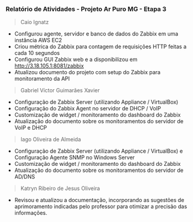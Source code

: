 ### Relatório de Atividades - Projeto Ar Puro MG - Etapa 3

> Caio Ignatz

- Configurou agente, servidor e banco de dados do Zabbix em uma instância AWS EC2
- Criou métrica do Zabbix para contagem de requisições HTTP feitas a cada 10 segundos
- Configurou GUI Zabbix web e a disponibilizou em http://3.18.105.1:8081/zabbix
- Atualizou documento do projeto com setup do Zabbix para monitoramento da API

> Gabriel Víctor Guimarães Xavier

- Configuração de Zabbix Server (utilizando Appliance / VirtualBox)
- Configuração do Zabbix Agent no servidor de DHCP / VoIP
- Customização de widget / monitoramento do dashboard do Zabbix
- Atualização do documento sobre os monitoramentos do servidor de VoIP e DHCP

> Iago Oliveira de Almeida

- Configuração de Zabbix Server (utilizando Appliance / VirtualBox) e Configuração Agente SNMP no Windows Server
- Customização de widget / monitoramento do dashboard do Zabbix
- Atualização do documento sobre os monitoramentos do servidor de AD/DNS

> Katryn Ribeiro de Jesus Oliveira

- Revisou e atualizou a documentação, incorporando as sugestões de aprimoramento indicadas pelo professor para otimizar a precisão das informações.
